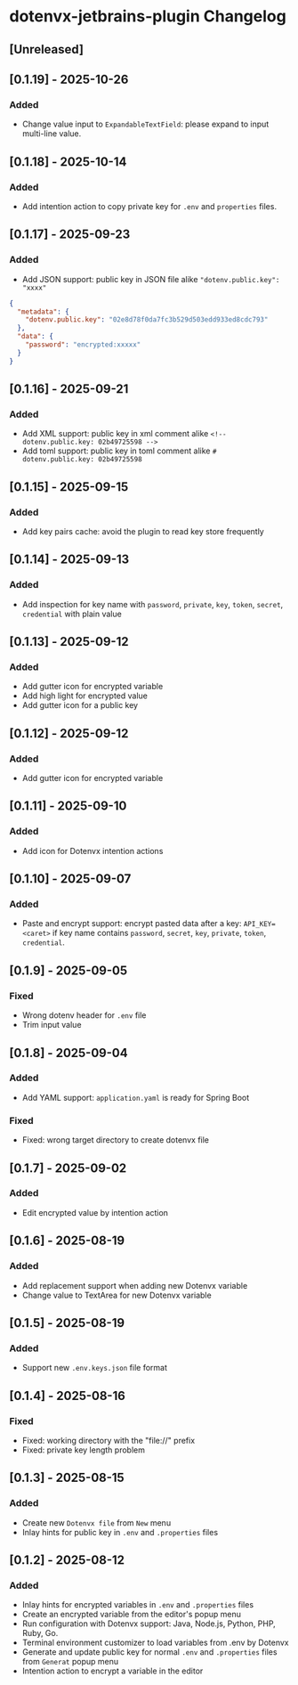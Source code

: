<!-- Keep a Changelog guide -> https://keepachangelog.com -->

# dotenvx-jetbrains-plugin Changelog

## [Unreleased]

## [0.1.19] - 2025-10-26

### Added

- Change value input to `ExpandableTextField`: please expand to input multi-line value.

## [0.1.18] - 2025-10-14

### Added

- Add intention action to copy private key for `.env` and `properties` files.

## [0.1.17] - 2025-09-23

### Added

- Add JSON support: public key in JSON file alike `"dotenv.public.key": "xxxx"`

```json
{
  "metadata": {
    "dotenv.public.key": "02e8d78f0da7fc3b529d503edd933ed8cdc793"
  },
  "data": {
    "password": "encrypted:xxxxx"
  }
}
```

## [0.1.16] - 2025-09-21

### Added

- Add XML support: public key in xml comment alike `<!-- dotenv.public.key: 02b49725598 -->`
- Add toml support: public key in toml comment alike `# dotenv.public.key: 02b49725598`

## [0.1.15] - 2025-09-15

### Added

- Add key pairs cache: avoid the plugin to read key store frequently

## [0.1.14] - 2025-09-13

### Added

- Add inspection for key name with `password`, `private`, `key`, `token`, `secret`, `credential` with plain value

## [0.1.13] - 2025-09-12

### Added

- Add gutter icon for encrypted variable
- Add high light for encrypted value
- Add gutter icon for a public key

## [0.1.12] - 2025-09-12

### Added

- Add gutter icon for encrypted variable

## [0.1.11] - 2025-09-10

### Added

- Add icon for Dotenvx intention actions

## [0.1.10] - 2025-09-07

### Added

- Paste and encrypt support: encrypt pasted data after a key: `API_KEY=<caret>` if key name contains `password`,
  `secret`, `key`, `private`, `token`, `credential`.

## [0.1.9] - 2025-09-05

### Fixed

- Wrong dotenv header for `.env` file
- Trim input value

## [0.1.8] - 2025-09-04

### Added

- Add YAML support: `application.yaml` is ready for Spring Boot

### Fixed

- Fixed: wrong target directory to create dotenvx file

## [0.1.7] - 2025-09-02

### Added

- Edit encrypted value by intention action

## [0.1.6] - 2025-08-19

### Added

- Add replacement support when adding new Dotenvx variable
- Change value to TextArea for new Dotenvx variable

## [0.1.5] - 2025-08-19

### Added

- Support new `.env.keys.json` file format

## [0.1.4] - 2025-08-16

### Fixed

- Fixed: working directory with the "file://" prefix
- Fixed: private key length problem

## [0.1.3] - 2025-08-15

### Added

- Create new `Dotenvx file` from `New` menu
- Inlay hints for public key in `.env` and `.properties` files

## [0.1.2] - 2025-08-12

### Added

- Inlay hints for encrypted variables in `.env` and `.properties` files
- Create an encrypted variable from the editor's popup menu
- Run configuration with Dotenvx support: Java, Node.js, Python, PHP, Ruby, Go.
- Terminal environment customizer to load variables from .env by Dotenvx
- Generate and update public key for normal `.env` and `.properties` files from `Generat` popup menu
- Intention action to encrypt a variable in the editor

